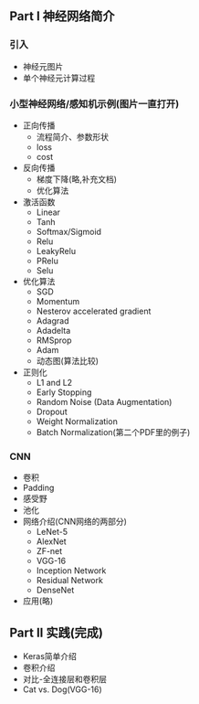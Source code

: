 ## Part I 神经网络简介

### 引入

* 神经元图片
* 单个神经元计算过程

### 小型神经网络/感知机示例(图片一直打开)

* 正向传播
	- 流程简介、参数形状
	- loss
	- cost
* 反向传播
	- 梯度下降(略,补充文档)
	- 优化算法
* 激活函数
	- Linear
	- Tanh
	- Softmax/Sigmoid
	- Relu
	- LeakyRelu
	- PRelu
	- Selu
* 优化算法
	- SGD
	- Momentum
	- Nesterov accelerated gradient
	- Adagrad
	- Adadelta
	- RMSprop
	- Adam
	- 动态图(算法比较)
* 正则化
	- L1 and L2
	- Early Stopping
	- Random Noise (Data Augmentation)
	- Dropout
	- Weight Normalization
	- Batch Normalization(第二个PDF里的例子)

### CNN

* 卷积
* Padding
* 感受野
* 池化
* 网络介绍(CNN网络的两部分)
	- LeNet-5
	- AlexNet
	- ZF-net
	- VGG-16
	- Inception Network
	- Residual Network
	- DenseNet
* 应用(略)

## Part II 实践(完成)

* Keras简单介绍
* 卷积介绍
* 对比-全连接层和卷积层
* Cat vs. Dog(VGG-16)